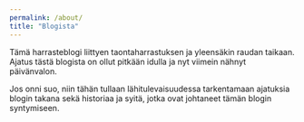```yaml
---
permalink: /about/
title: "Blogista"
---
```


Tämä harrasteblogi liittyen taontaharrastuksen ja yleensäkin raudan taikaan. Ajatus tästä blogista on ollut pitkään idulla ja nyt viimein nähnyt päivänvalon.

Jos onni suo, niin tähän tullaan lähitulevaisuudessa tarkentamaan ajatuksia blogin takana sekä historiaa ja syitä, jotka ovat johtaneet tämän blogin syntymiseen.
